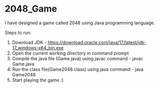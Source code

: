 # 2048_Game

I have designed a game called 2048 using Java programming language.

Steps to run:
  1. Download JDK - https://download.oracle.com/java/17/latest/jdk-17_windows-x64_bin.exe
  2. Open the current working directory in command prompt
  3. Compile the java file (Game.java) using javac command - javac Game.java
  4. Run the class file(Game2048.class) using java command - java Game2048
  5. Start playing the game :)
 
